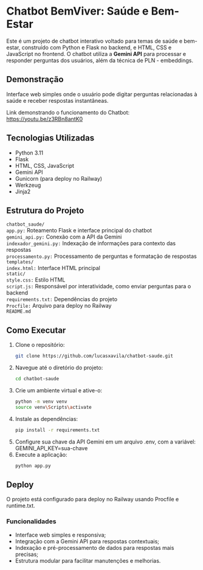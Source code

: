 # Chatbot BemViver: Saúde e Bem-Estar

Este é um projeto de chatbot interativo voltado para temas de saúde e bem-estar, construído com Python e Flask no backend, e HTML, CSS e JavaScript no frontend. O chatbot utiliza a **Gemini API** para processar e responder perguntas dos usuários, além da técnica de PLN - embeddings.

## Demonstração

Interface web simples onde o usuário pode digitar perguntas relacionadas à saúde e receber respostas instantâneas.

Link demonstrando o funcionamento do Chatbot: <a href="https://youtu.be/z3RBn8antK0">https://youtu.be/z3RBn8antK0</a>

## Tecnologias Utilizadas

- Python 3.11
- Flask
- HTML, CSS, JavaScript
- Gemini API
- Gunicorn (para deploy no Railway)
- Werkzeug
- Jinja2

## Estrutura do Projeto

`chatbot_saude/`  
`app.py:` Roteamento Flask e interface principal do chatbot  
`gemini_api.py:` Conexão com a API da Gemini  
`indexador_gemini.py:` Indexação de informações para contexto das respostas  
`processamento.py:` Processamento de perguntas e formatação de respostas  
`templates/`  
`index.html:` Interface HTML principal  
`static/`  
`style.css:` Estilo HTML  
`script.js:` Responsável por interatividade, como enviar perguntas para o backend  
`requirements.txt:` Dependências do projeto  
`Procfile:` Arquivo para deploy no Railway  
`README.md`

## Como Executar

1. Clone o repositório:
   ```bash
   git clone https://github.com/lucasxavila/chatbot-saude.git
2. Navegue até o diretório do projeto:
   ```bash
   cd chatbot-saude
3. Crie um ambiente virtual e ative-o:
   ```bash
   python -m venv venv
   source venv\Scripts\activate
4. Instale as dependências:
   ```bash
   pip install -r requirements.txt
5. Configure sua chave da API Gemini em um arquivo .env, com a variável: GEMINI_API_KEY=sua-chave
6. Execute a aplicação:
   ```bash
   python app.py

## Deploy
O projeto está configurado para deploy no Railway usando Procfile e runtime.txt.

### Funcionalidades
- Interface web simples e responsiva;
- Integração com a Gemini API para respostas contextuais;
- Indexação e pré-processamento de dados para respostas mais precisas;
- Estrutura modular para facilitar manutenções e melhorias.

